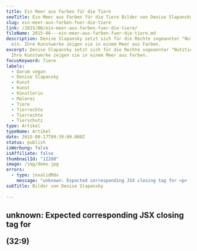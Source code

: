 ```yaml
---
title: Ein Meer aus Farben für die Tiere
seoTitle: Ein Meer aus Farben für die Tiere Bilder von Denise Slapansky
slug: ein-meer-aus-farben-fuer-die-tiere
link: /2015/08/ein-meer-aus-farben-fuer-die-tiere/
fileName: 2015-08---ein-meer-aus-farben-fuer-die-tiere.md
description: Denise Slapansky setzt sich für die Rechte sogeannter "Nutztiere"
  ein. Ihre Kunstwerke zeigen sie in einem Meer aus Farben.
excerpt: Denise Slapansky setzt sich für die Rechte sogeannter "Nutztiere" ein.
  Ihre Kunstwerke zeigen sie in einem Meer aus Farben.
focusKeyword: Tiere
labels:
  - Darum vegan
  - Denise Slapansky
  - Kunst
  - Kunst
  - Künstlerin
  - Malerei
  - Tiere
  - Tierrechte
  - Tierrechte
  - Tierschutz
type: Artikel
typeName: Artikel
date: 2015-08-17T09:39:09.000Z
status: publish
isWerbung: false
isAffiliate: false
thumbnailId: "12288"
image: /img/demo.jpg
errors:
  - type: invalidMdx
    message: "unknown: Expected corresponding JSX closing tag for <p> (32:9)"
subTitle: Bilder von Denise Slapansky
  
---
```


## unknown: Expected corresponding JSX closing tag for <p> (32:9)

<!--
![Denise auf dem Überlebenshof Scottmaring](http://cardamonchai.com/wp-content/uploads/2015/08/11913231_1009917619054983_262499720_n-640x853.jpg "Denise auf dem Überlebenshof Scottmaring")

**Vor Kurzem berichtete ich hier im Blog über eine sehr liebe Dame, die vegane
Häkelmützen mit Statement [<sup>1</sup>](#1) herstellt und sich für die Rechte
der Tiere einsetzt. Denise Slapansky stellte mir jetzt ihr neuestes Projekt
vor.**

Die kreative Friedbergerin häkelt nicht nur, sie hat noch viele weitere Talente.
Seit frühester Kindheit malt und zeichnet sie, meistens schwarz-weiß mit Kohle,
Bleistift oder Kreide. Später kam dann noch die Bildhauerei dazu.

## Farbe, Licht und Freiheit

Während ihrer Ausbildung zur Kunsttherapeutin entdeckte Denise die Farben für
sich, lernte sie kennen und lieben und bringt sie seitdem in ihren Kunstwerken
zum Einsatz.

<blockquote>Mit meinen Bildern setze ich sogenannte "Nutztiere" in ein "Meer aus Farben". So heißt auch ein Song des Berliner Singer/Songwriter-Duos Berge. Er hat mich sehr inspiriert und könnte auch von einigen der Tiere gesungen werden. [<sup>2</sup>](#2)  So muss das für sie sein, wenn sie befreit werden.

![Denise beim Zaunbau auf dem Überlebenshof](http://cardamonchai.com/wp-content/uploads/2015/08/11910611_1009917545721657_897681080_n-640x853.jpg "Denise beim Zaunbau auf dem Überlebenshof")

Licht, nur durch das Licht entstehende Farben, Luft, Freiheit, Liebe. Das fängt
schon beim Futter an: Der Einheitsfraß, den z. B. Schweine bekommen: Ein grauer
Brei, der den Kot flüssig halten soll, damit dieser durch die Spalten im Stall
abfließt, denn während der sogenannten Mastperiode wird der ja nicht gereinigt.

Die Tiere, die ich male, konnten diesem Schicksal entfliehen, sind am Leben und
haben die Farben, das Leben, die Schönheit und ihre Sinne entdeckt. Sie durften
die Liebe der Menschen kennenlernen und nicht nur ihre dunkle Seite.

Ich bin keine Tiermalerin. Es geht mir nicht um das "Genauso wie", dafür gibt es
Fotografen oder andere, die sich darauf spezialisiert haben. Meine Bilder setzen
die Tiere in einen Kontext, in dem sie sein sollten: Mitten im Leben, das bunt
und schön ist, das man genießen muss, es ist das Einzige, das uns allen wirklich
gehört.</blockquote>

![Bild aus dem Atelier von Denise](http://cardamonchai.com/wp-content/uploads/2015/08/11846215_1006376552742423_1526749849_n-640x480.jpg "Bild aus dem Atelier von Denise")

Denise geht es um die Stimmung, den Ausdruck und den Kontext. Sie möchte, dass
ihre Bilder immer wieder gerne angesehen werden.

> Der Betrachter soll sich selbst mit Farben, mit Leben und mit positiver
> Stimmung auftanken.

Die Künstlerin möchte mit ihren Werken nicht nur eine positive und entlastende
Stimmung ausstrahlen, sondern letztlich auch klarmachen, dass die Tiere nicht da
hingehören, wo sie gehalten werden. Einige der Bilder spendet sie an
Überlebenshöfe, die diese versteigern und damit etwas zum Unterhalt ihrer Tiere
beitragen können.

## Sissi und Franz

![Sissi und Franz](http://cardamonchai.com/wp-content/uploads/2015/08/11872662_1009917649054980_786126211_n-640x360.jpg "Sissi und Franz")

Während mir Denise von ihren Kunstwerken erzählte, berichtete sie mir auch von
Sissi und Franz. Sissi wurde von einer Tierärztin entdeckt, die ihn auf einen
Überlebenshof [<sup>3</sup>](#3) brachte. Dort kümmert man sich seither um ihre
Versorgung.

Sissis Retterin ist so verliebt in das Schweinekind, dass sie fand, Sissi müsse
Gesellschaft bekommen. Die Betreiberin des Hofes bekam dann Franz geschenkt, der
aufgrund eines Hodendurchbruchs für den Bauern "wertlos" geworden war.

![Franz](http://cardamonchai.com/wp-content/uploads/2015/08/11882296_1007471632632915_4177767694622563308_o-640x853.jpg "Franz")

Die beiden waren von Anfang an ein Herz und eine Seele, Sissi kümmert sich ganz
rührend um den kleinen Mann. Wenn es die Zeit zulässt, besucht Denise die beiden
und hilft bei den Renovierungsarbeiten auf dem Hof mit.

Franz wird auch auf dem nächsten Bild von Denise zu sehen sein, das derzeit in
Arbeit ist, außerdem wird er das Motiv für den nächsten Stoff ihrer Mützenmarke
WYOB [<sup>1</sup>](#1) sein.

## Bildergalerie: Tiere von Denise Slapansky

[gallery type="rectangular" link="none"
ids="12292,12290,12288,12289,12287,12285,12283,12284,12282,12280,12279"]

Mit lieben Grüßen von Denise sind hier für Euch Berge mit "Meer aus Farben":

<iframe src="https://www.youtube.com/embed/7rHWnRHd3lg" width="560" height="315" frameborder="0" allowfullscreen="allowfullscreen"></iframe>-  [1]  [WYOB - Vegane Mützen mit Statement](/2015/04/vegane-haekelmuetzen-mit-statement/)
-  [2]  [Berge - "Meer aus Farben"](https://www.youtube.com/watch?v=7rHWnRHd3lg)
-  [3]  [Überlebenshof Scottmaring](http://www.tiere-leben.de/Scottmaring.html)

-->

  